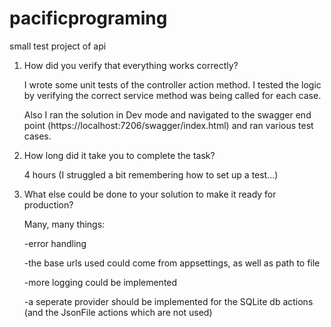 # pacificprograming
small test project of api

1. How did you verify that everything works correctly?

   I wrote some unit tests of the controller action method. I tested the logic by verifying the correct service method was being called for each case.

   Also I ran the solution in Dev mode and navigated to the swagger end point (https://localhost:7206/swagger/index.html) and ran various test cases.
   
3. How long did it take you to complete the task?

   4 hours (I struggled a bit remembering how to set up a test...)
   
5. What else could be done to your solution to make it ready for production?

   Many, many things:

   -error handling

   -the base urls used could come from appsettings, as well as path to file

   -more logging could be implemented

   -a seperate provider should be implemented for the SQLite db actions (and the JsonFile actions which are not used)

